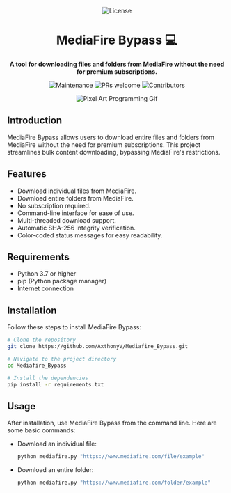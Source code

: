 <p align="center">
  <img src="https://img.shields.io/github/license/AxthonyV/CyberSec-Arsenal" alt="License">
</p>

<h1 align="center">MediaFire Bypass 💻</h1>

<p align="center">
  <b>A tool for downloading files and folders from MediaFire without the need for premium subscriptions.</b>
</p>

<p align="center">
  <img src="https://img.shields.io/badge/Maintained%3F-Yes-brightgreen.svg" alt="Maintenance">
  <img src="https://img.shields.io/badge/PRs-welcome-brightgreen.svg" alt="PRs welcome">
  <img src="https://img.shields.io/github/contributors/AxthonyV/Mediafire_Bypass" alt="Contributors">
</p>

<!-- Agregamos un gif de programación en pixel art -->
<p align="center">
  <img src="https://media.giphy.com/media/dxn6fRlTIShoeBr69N/giphy.gif" alt="Pixel Art Programming Gif">
</p>

## Introduction

MediaFire Bypass allows users to download entire files and folders from MediaFire without the need for premium subscriptions. This project streamlines bulk content downloading, bypassing MediaFire's restrictions.

## Features

- Download individual files from MediaFire.
- Download entire folders from MediaFire.
- No subscription required.
- Command-line interface for ease of use.
- Multi-threaded download support.
- Automatic SHA-256 integrity verification.
- Color-coded status messages for easy readability.

## Requirements

- Python 3.7 or higher
- pip (Python package manager)
- Internet connection

## Installation

Follow these steps to install MediaFire Bypass:

```bash
# Clone the repository
git clone https://github.com/AxthonyV/Mediafire_Bypass.git

# Navigate to the project directory
cd Mediafire_Bypass

# Install the dependencies
pip install -r requirements.txt

```

## Usage

After installation, use MediaFire Bypass from the command line. Here are some basic commands:

- Download an individual file:
  ```bash
  python mediafire.py "https://www.mediafire.com/file/example"

- Download an entire folder:
  ```bash
  python mediafire.py "https://www.mediafire.com/folder/example"
  ```
